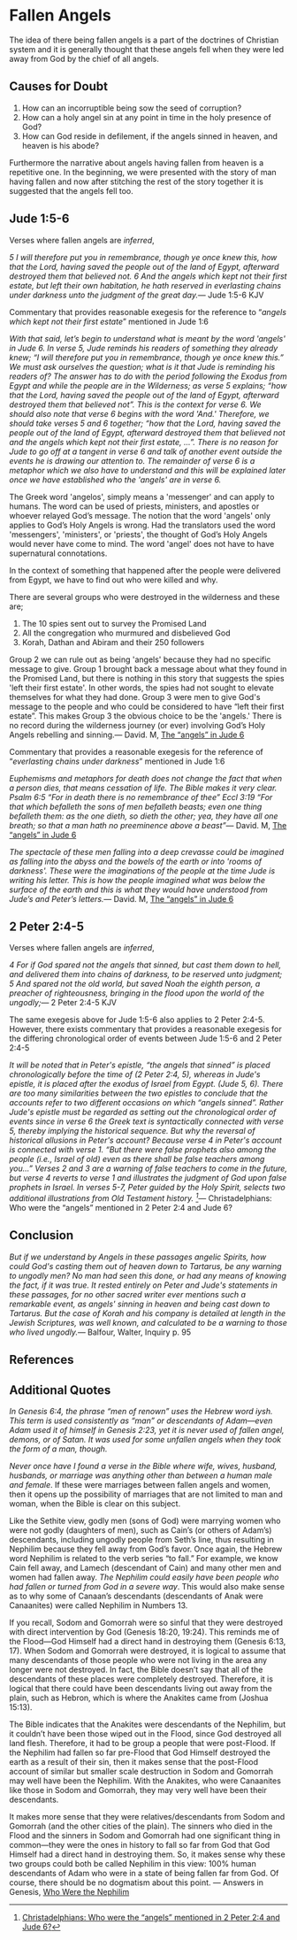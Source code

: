 <link href="index.css" rel="stylesheet"></link>

Fallen Angels
=============

The idea of there being fallen angels is a part of the doctrines of Christian system and it is generally thought that these angels fell when they were led away from God by the chief of all angels.

Causes for Doubt
----------------

1.  How can an incorruptible being sow the seed of corruption?
2.  How can a holy angel sin at any point in time in the holy presence of God?
3.  How can God reside in defilement, if the angels sinned in heaven, and heaven is his abode?

Furthermore the narrative about angels having fallen from heaven is a repetitive one. In the beginning, we were presented with the story of man having fallen and now after stitching the rest of the story together it is suggested that the angels fell too.

Jude 1:5-6
----------

Verses where fallen angels are *inferred*,

<quote><cite>5 I will therefore put you in remembrance, though ye once knew this, how that the Lord, having saved the people out of the land of Egypt, afterward destroyed them that believed not. 6 And the angels which kept not their first estate, but left their own habitation, he hath reserved in everlasting chains under darkness unto the judgment of the great day.</cite><span>— <author>Jude 1:5-6 KJV</author></span></quote>

Commentary that provides reasonable exegesis for the reference to “*angels which kept not their first estate*” mentioned in Jude 1:6

<quote><cite><poem>With that said, let’s begin to understand what is meant by the word 'angels' in Jude 6. In verse 5, Jude reminds his readers of something they already knew; “<i>I will therefore put you in remembrance, though ye once knew this.</i>” We must ask ourselves the question; what is it that Jude is reminding his readers of? The answer has to do with the period following the Exodus from Egypt and while the people are in the Wilderness; as verse 5 explains; “<i>how that the Lord, having saved the people out of the land of Egypt, afterward destroyed them that believed not</i>”. This is the context for verse 6. We should also note that verse 6 begins with the word 'And.' Therefore, we should take verses 5 and 6 together; “<i>how that the Lord, having saved the people out of the land of Egypt, afterward destroyed them that believed not and the angels which kept not their first estate, ...</i>”. There is no reason for Jude to go off at a tangent in verse 6 and talk of another event outside the events he is drawing our attention to. The remainder of verse 6 is a metaphor which we also have to understand and this will be explained later once we have established who the 'angels' are in verse 6.

The Greek word 'angelos', simply means a 'messenger' and can apply to humans. The word can be used of priests, ministers, and apostles or whoever relayed God’s message. The notion that the word 'angels' only applies to God’s Holy Angels is wrong. Had the translators used the word 'messengers', 'ministers', or 'priests', the thought of God’s Holy Angels would never have come to mind. The word 'angel' does not have to have supernatural connotations.

In the context of something that happened after the people were delivered from Egypt, we have to find out who were killed and why.

There are several groups who were destroyed in the wilderness and these are;

1.  The 10 spies sent out to survey the Promised Land
2.  All the congregation who murmured and disbelieved God
3.  Korah, Dathan and Abiram and their 250 followers

Group 2 we can rule out as being 'angels' because they had no specific message to give. Group 1 brought back a message about what they found in the Promised Land, but there is nothing in this story that suggests the spies 'left their first estate'. In other words, the spies had not sought to elevate themselves for what they had done. Group 3 were men to give God's message to the people and who could be considered to have “left their first estate”. This makes Group 3 the obvious choice to be the 'angels.' There is no record during the wilderness journey (or ever) involving God’s Holy Angels rebelling and sinning.</poem></cite><span>— <author>David. M</author>, <book><a href='http://www.biblewheel.com/forum/showthread.php?3066-The-quot-angels-quot-in-Jude-6'>The “angels” in Jude 6</a></book></span></quote>

Commentary that provides a reasonable exegesis for the reference of “*everlasting chains under darkness*” mentioned in Jude 1:6

<quote><cite>Euphemisms and metaphors for death does not change the fact that when a person dies, that means cessation of life. The Bible makes it very clear. Psalm 6:5 “<i>For in death there is no remembrance of thee</i>” Eccl 3:19 “<i>For that which befalleth the sons of men befalleth beasts; even one thing befalleth them: as the one dieth, so dieth the other; yea, they have all one breath; so that a man hath no preeminence above a beast</i>”</cite><span>— <author>David. M</author>, <book><a href='http://www.biblewheel.com/forum/showthread.php?3066-The-quot-angels-quot-in-Jude-6'>The “angels” in Jude 6</a></book></span></quote>

<quote><cite>The spectacle of these men falling into a deep crevasse could be imagined as falling into the abyss and the bowels of the earth or into 'rooms of darkness'. These were the imaginations of the people at the time Jude is writing his letter. This is how the people imagined what was below the surface of the earth and this is what they would have understood from Jude’s and Peter’s letters.</cite><span>— <author>David. M</author>, <book><a href='http://www.biblewheel.com/forum/showthread.php?3066-The-quot-angels-quot-in-Jude-6'>The “angels” in Jude 6</a></book></span></quote>

2 Peter 2:4-5
-------------

Verses where fallen angels are *inferred*,

<quote><cite>4 For if God spared not the angels that sinned, but cast them down to hell, and delivered them into chains of darkness, to be reserved unto judgment; 5 And spared not the old world, but saved Noah the eighth person, a preacher of righteousness, bringing in the flood upon the world of the ungodly;</cite><span>— <author>2 Peter 2:4-5 KJV</author></span></quote>

The same exegesis above for Jude 1:5-6 also applies to 2 Peter 2:4-5. However, there exists commentary that provides a reasonable exegesis for the differing chronological order of events between Jude 1:5-6 and 2 Peter 2:4-5

<quote><cite>It will be noted that in Peter's epistle, “the angels that sinned” is placed chronologically before the time of (2 Peter 2:4, 5), whereas in Jude's epistle, it is placed after the exodus of Israel from Egypt. (Jude 5, 6). There are too many similarities between the two epistles to conclude that the accounts refer to two different occasions on which “angels sinned”. Rather Jude's epistle must be regarded as setting out the chronological order of events since in verse 6 the Greek text is syntactically connected with verse 5, thereby implying the historical sequence. But why the reversal of historical allusions in Peter's account? Because verse 4 in Peter's account is connected with verse 1. “<i>But there were false prophets also among the people</i> (i.e., Israel of old) <i>even as there shall be false teachers among you...</i>” Verses 2 and 3 are a warning of false teachers to come in the future, but verse 4 reverts to verse 1 and illustrates the judgment of God upon false prophets in Israel. In verses 5-7, Peter guided by the Holy Spirit, selects two additional illustrations from Old Testament history. [^1]</cite><span>— <author> Christadelphians: Who were the “angels” mentioned in 2 Peter 2:4 and Jude 6?</author></span></quote>

Conclusion
----------

<quote><cite>But if we understand by Angels in these passages angelic Spirits, how could God's casting them out of heaven down to Tartarus, be any warning to ungodly men? No man had seen this done, or had any means of knowing the fact, if it was true. It rested entirely on Peter and Jude's statements in these passages, for no other sacred writer ever mentions such a remarkable event, as angels' sinning in heaven and being cast down to Tartarus. But the case of Korah and his company is detailed at length in the Jewish Scriptures, was well known, and calculated to be a warning to those who lived ungodly.</cite><span>— <author>Balfour, Walter</author>, <book>Inquiry p. 95</book></span></quote>

References
----------

[^1]: [Christadelphians: Who were the “angels” mentioned in 2 Peter 2:4 and Jude 6?](http://answers.yahoo.com/question/index?qid=20090604182328AA1he0m)

Additional Quotes
-----------------

<quote><cite><poem>In Genesis 6:4, the phrase “men of renown” uses the Hebrew word iysh. This term is used consistently as “man” or descendants of Adam—even Adam used it of himself in Genesis 2:23, yet it is never used of fallen angel, demons, or of Satan. It was used for some unfallen angels when they took the form of a man, though.

<i>Never once have I found a verse in the Bible where wife, wives, husband, husbands, or marriage was anything other than between a human male and female</i>. If these were marriages between fallen angels and women, then it opens up the possibility of marriages that are not limited to man and woman, when the Bible is clear on this subject.

Like the Sethite view, godly men (sons of God) were marrying women who were not godly (daughters of men), such as Cain’s (or others of Adam’s) descendants, including ungodly people from Seth’s line, thus resulting in Nephilim because they fell away from God’s favor. Once again, the Hebrew word Nephilim is related to the verb series “to fall.” For example, we know Cain fell away, and Lamech (descendant of Cain) and many other men and women had fallen away. <i>The Nephilim could easily have been people who had fallen or turned from God in a severe way</i>. This would also make sense as to why some of Canaan’s descendants (descendants of Anak were Canaanites) were called Nephilim in Numbers 13.

If you recall, Sodom and Gomorrah were so sinful that they were destroyed with direct intervention by God (Genesis 18:20, 19:24). This reminds me of the Flood—God Himself had a direct hand in destroying them (Genesis 6:13, 17). When Sodom and Gomorrah were destroyed, it is logical to assume that many descendants of those people who were not living in the area any longer were not destroyed. In fact, the Bible doesn’t say that all of the descendants of these places were completely destroyed. Therefore, it is logical that there could have been descendants living out away from the plain, such as Hebron, which is where the Anakites came from (Joshua 15:13).

The Bible indicates that the Anakites were descendants of the Nephilim, but it couldn’t have been those wiped out in the Flood, since God destroyed all land flesh. Therefore, it had to be group a people that were post-Flood. If the Nephilim had fallen so far pre-Flood that God Himself destroyed the earth as a result of their sin, then it makes sense that the post-Flood account of similar but smaller scale destruction in Sodom and Gomorrah may well have been the Nephilim. With the Anakites, who were Canaanites like those in Sodom and Gomorrah, they may very well have been their descendants.

It makes more sense that they were relatives/descendants from Sodom and Gomorrah (and the other cities of the plain). The sinners who died in the Flood and the sinners in Sodom and Gomorrah had one significant thing in common—they were the ones in history to fall so far from God that God Himself had a direct hand in destroying them. So, it makes sense why these two groups could both be called Nephilim in this view: 100% human descendants of Adam who were in a state of being fallen far from God. Of course, there should be no dogmatism about this point.</poem> </cite><span>— <author>Answers in Genesis</author>, <book><a href='http://www.answersingenesis.org/articles/aid/v2/n1/who-were-the-nephilim'>Who Were the Nephilim</a></book></span></quote>
